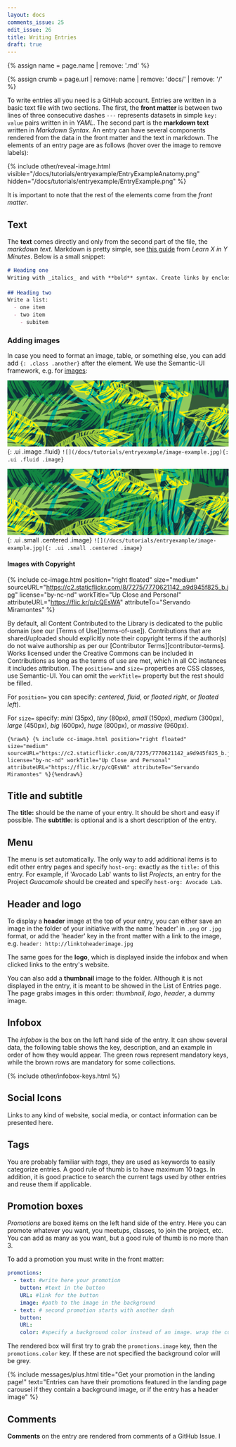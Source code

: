 ```yaml
---
layout: docs
comments_issue: 25
edit_issue: 26
title: Writing Entries
draft: true
---
```


{% assign name = page.name | remove: '.md' %}


{% assign crumb = page.url | remove: name | remove: 'docs/' | remove: '/' %}


To write entries all you need is a GitHub account.
Entries are written in a basic text file with two sections. The first, the **front matter** is between two lines of three consecutive dashes `---` represents datasets in simple `key: value` pairs written in in _YAML_. The second part is the **markdown text**  written in _Markdown Syntax_. An entry can have several components rendered from the data in the front matter and the text in markdown. The elements of an entry page are as follows (hover over the image to remove labels):

{% include other/reveal-image.html visible="/docs/tutorials/entryexample/EntryExampleAnatomy.png" hidden="/docs/tutorials/entryexample/EntryExample.png" %}

It is important to note that the rest of the elements come from the _front matter_.

## Text
The **text** comes directly and only from the second part of the file, the _markdown text_. Markdown is pretty simple, see [this guide](https://learnxinyminutes.com/docs/markdown/) from _Learn X in Y Minutes_. Below is a small snippet:

```markdown
# Heading one
Writing with _italics_ and with **bold** syntax. Create links by enclosing the word in [brackets](http://linksomewhere.com) followed by the link enclosed in parenthesis. Write in `code`.

## Heading two
Write a list:
  - one item
  - two item
    - subitem

```

### Adding images
In case you need to format an image, table, or something else, you can add add `{: .class .another}` after the element. We use the Semantic-UI framework, e.g. for [images](https://semantic-ui.com/elements/image.html):


![](/docs/tutorials/entryexample/image-example.jpg){: .ui .image .fluid}
`![](/docs/tutorials/entryexample/image-example.jpg){: .ui .fluid .image}`


![](/docs/tutorials/entryexample/image-example.jpg){: .ui .small .centered .image}
`![](/docs/tutorials/entryexample/image-example.jpg){: .ui .small .centered .image}`


#### Images with Copyright
{% include cc-image.html position="right floated" size="medium" sourceURL="https://c2.staticflickr.com/8/7275/7770621142_a9d945f825_b.jpg" license="by-nc-nd" workTitle="Up Close and Personal" attributeURL="https://flic.kr/p/cQEsWA" attributeTo="Servando Miramontes" %}

By default, all Content Contributed to the Library is dedicated to the public domain (see our [Terms of Use][terms-of-use]). Contributions that are shared/uploaded should explicitly note their copyright terms if the author(s) do not waive authorship as per our [Contributor Terms][contributor-terms]. Works licensed under the Creative Commons can be included in Contributions as long as the terms of use are met, which in all CC instances it includes attribution.  The `position=` and `size=` properties are CSS classes, use Semantic-UI. You can omit the `workTitle=` property but the rest should be filled.


For `position=` you can specify: _centered_, _fluid_, or _floated right_, or _floated left_).

For `size=` specify: _mini_ (35px), _tiny_ (80px), _small_ (150px), _medium_ (300px), _large_ (450px), _big_ (600px), _huge_ (800px), or _massive_ (960px).




```
{%raw%} {% include cc-image.html position="right floated" size="medium" sourceURL="https://c2.staticflickr.com/8/7275/7770621142_a9d945f825_b.jpg" license="by-nc-nd" workTitle="Up Close and Personal" attributeURL="https://flic.kr/p/cQEsWA" attributeTo="Servando Miramontes" %}{%endraw%}
```







## Title and subtitle
The **title:** should be the name of your entry. It should be short and easy if possible. The **subtitle:** is optional and is a short description of the entry.

## Menu
The menu is set automatically. The only way to add additional items is to edit other entry pages and specify `host-org:` exactly as the  `title:` of this entry. For example, if 'Avocado Lab' wants to list _Projects_, an entry for the Project _Guacamole_ should be created and specify `host-org: Avocado Lab`.

## Header and logo
To display a **header** image at the top of your entry, you can either save an image in the folder of your initiative with the name 'header' in `.png` or `.jpg` format, or add the 'header' key in the front matter with a link to the image, e.g. `header: http://linktoheaderimage.jpg`

The same goes for the **logo**, which is displayed inside the infobox and when clicked links to the entry's website.

You can also add a **thumbnail** image to the folder. Although it is not displayed in the entry, it is meant to be showed in the List of Entries page. The page grabs images in this order: _thumbnail_, _logo_, _header_, a dummy image.

## Infobox
The _infobox_ is the box on the left hand side of the entry. It can show several data, the following table shows the key, description, and an example in order of how they would appear. The green rows represent mandatory keys, while the brown rows are mandatory for some collections.

{% include other/infobox-keys.html %}

## Social Icons
Links to any kind of website, social media, or contact information can be presented here.


## Tags
You are probably familiar with _tags_, they are used as keywords to easily categorize entries. A good rule of thumb is to have maximum 10 tags. In addition, it is good practice to search the current tags used by other entries and reuse them if applicable.

## Promotion boxes
_Promotions_ are boxed items on the left hand side of the entry. Here you can promote whatever you want, you meetups, classes, to join the project, etc. You can add as many as you want, but a good rule of thumb is no more than 3.

To add a promotion you must write in the front matter:

```yaml
promotions:
  - text: #write here your promotion
    button: #text in the button
    URL: #link for the button
    image: #path to the image in the background
  - text: # second promotion starts with another dash
    button:
    URL:
    color: #specify a background color instead of an image. wrap the color in '', e.g. '#43BB7A'
```

The rendered box will first try to grab the `promotions.image` key, then the `promotions.color` key. If these are not specified the background color will be grey.

{% include messages/plus.html title="Get your promotion in the landing page!" text="Entries can have their promotions featured in the landing page carousel if they contain a background image, or if the entry has a header image" %}


## Comments
**Comments** on the entry are rendered from comments of a GitHub Issue. I
